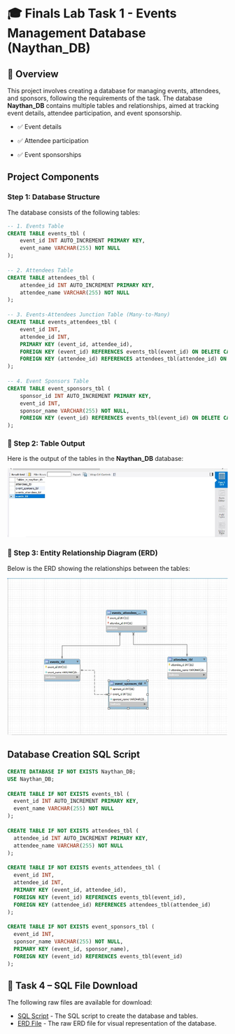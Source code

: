 # 🎓 Finals Lab Task 1 - Events Management Database (Naythan_DB)

## 📝 Overview

This project involves creating a database for managing events, attendees, and sponsors, following the requirements of the task. The database **Naythan_DB** contains multiple tables and relationships, aimed at tracking event details, attendee participation, and event sponsorship.

- ✅ Event details

- ✅ Attendee participation

- ✅ Event sponsorships

## Project Components

### Step 1: Database Structure

The database consists of the following tables:

```sql
-- 1. Events Table
CREATE TABLE events_tbl (
    event_id INT AUTO_INCREMENT PRIMARY KEY,
    event_name VARCHAR(255) NOT NULL
);

-- 2. Attendees Table
CREATE TABLE attendees_tbl (
    attendee_id INT AUTO_INCREMENT PRIMARY KEY,
    attendee_name VARCHAR(255) NOT NULL
);

-- 3. Events-Attendees Junction Table (Many-to-Many)
CREATE TABLE events_attendees_tbl (
    event_id INT,
    attendee_id INT,
    PRIMARY KEY (event_id, attendee_id),
    FOREIGN KEY (event_id) REFERENCES events_tbl(event_id) ON DELETE CASCADE,
    FOREIGN KEY (attendee_id) REFERENCES attendees_tbl(attendee_id) ON DELETE CASCADE
);

-- 4. Event Sponsors Table
CREATE TABLE event_sponsors_tbl (
    sponsor_id INT AUTO_INCREMENT PRIMARY KEY,
    event_id INT,
    sponsor_name VARCHAR(255) NOT NULL,
    FOREIGN KEY (event_id) REFERENCES events_tbl(event_id) ON DELETE CASCADE
);
```

### 📸 Step 2: Table Output

Here is the output of the tables in the **Naythan_DB** database:

![Tables Output](Images/TABLES.jpg)

### 📐 Step 3: Entity Relationship Diagram (ERD)

Below is the ERD showing the relationships between the tables:

![ERD](Images/ERD.jpg)

## Database Creation SQL Script

```sql
CREATE DATABASE IF NOT EXISTS Naythan_DB;
USE Naythan_DB;

CREATE TABLE IF NOT EXISTS events_tbl (
  event_id INT AUTO_INCREMENT PRIMARY KEY,
  event_name VARCHAR(255) NOT NULL
);

CREATE TABLE IF NOT EXISTS attendees_tbl (
  attendee_id INT AUTO_INCREMENT PRIMARY KEY,
  attendee_name VARCHAR(255) NOT NULL
);

CREATE TABLE IF NOT EXISTS events_attendees_tbl (
  event_id INT,
  attendee_id INT,
  PRIMARY KEY (event_id, attendee_id),
  FOREIGN KEY (event_id) REFERENCES events_tbl(event_id),
  FOREIGN KEY (attendee_id) REFERENCES attendees_tbl(attendee_id)
);

CREATE TABLE IF NOT EXISTS event_sponsors_tbl (
  event_id INT,
  sponsor_name VARCHAR(255) NOT NULL,
  PRIMARY KEY (event_id, sponsor_name),
  FOREIGN KEY (event_id) REFERENCES events_tbl(event_id)
);
```

## 📄 Task 4 – SQL File Download

The following raw files are available for download:

- [SQL Script](https://github.com/NaythanIsME/EDM-Portfolio/blob/main/Finals%20Task%201/Files/naytheen.sql) - The SQL script to create the database and tables.
- [ERD File](https://github.com/NaythanIsME/EDM-Portfolio/blob/main/Finals%20Task%201/Files/naythan.mwb) - The raw ERD file for visual representation of the database.
